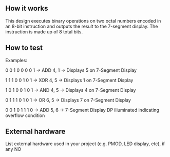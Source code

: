 <!---

This file is used to generate your project datasheet. Please fill in the information below and delete any unused
sections.

You can also include images in this folder and reference them in the markdown. Each image must be less than
512 kb in size, and the combined size of all images must be less than 1 MB.
-->

## How it works


This design executes binary operations on two octal numbers encoded in an 8-bit instruction and outputs the result to the 7-segment display. The instruction is made up of 8 total bits.

## How to test

Examples:

0 0 1 0 0 0 0 1 -> ADD 4, 1 -> Displays 5 on 7-Segment Display

1 1 1 0 0 1 0 1 -> XOR 4, 5 -> Displays 1 on 7-Segment Display

1 0 1 0 0 1 0 1 -> AND 4, 5 -> Displays 4 on 7-Segment Display

0 1 1 1 0 1 0 1 -> OR 6, 5 -> Displays 7 on 7-Segment Display

0 0 1 0 1 1 1 0 -> ADD 5, 6 -> 7-Segment Display DP illuminated indicating overflow condition

## External hardware

List external hardware used in your project (e.g. PMOD, LED display, etc), if any
NO
